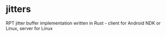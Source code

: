 # jitters
RPT jitter buffer implementation written in Rust - client for Android NDK or Linux, server for Linux
